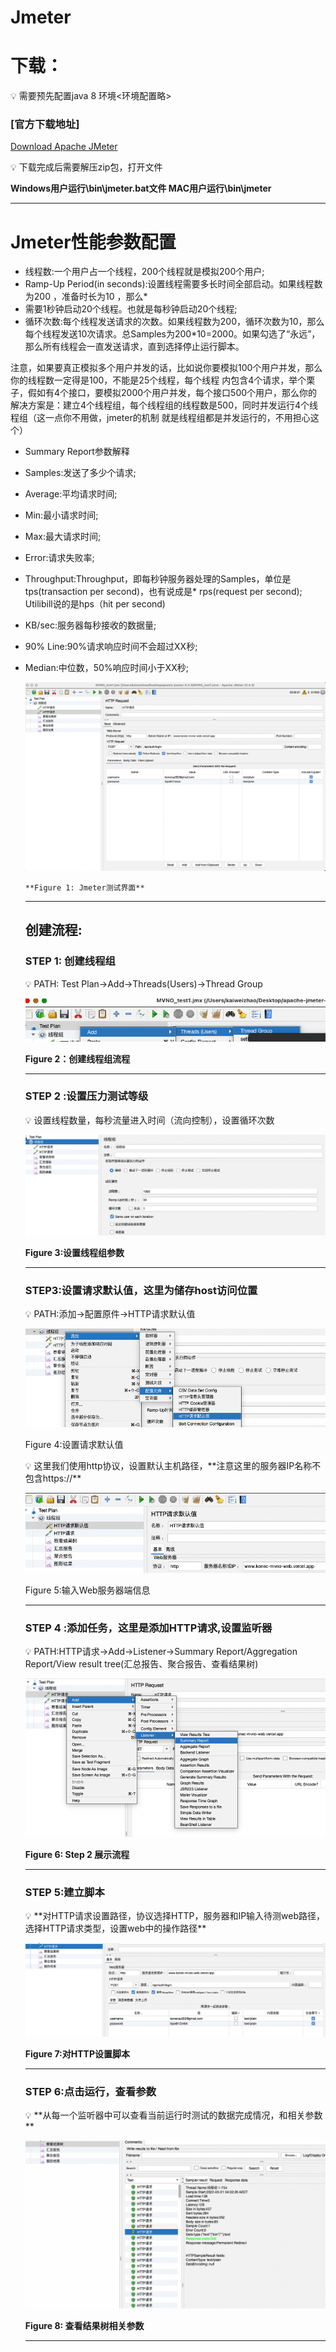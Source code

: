 # Jmeter

# 下载：

<aside>
💡 需要预先配置java 8 环境<环境配置略>

</aside>

### [官方下载地址]

[Download Apache JMeter](https://jmeter.apache.org/download_jmeter.cgi)

<aside>
💡 下载完成后需要解压zip包，打开文件

**Windows用户运行\bin\jmeter.bat文件
MAC用户运行\bin\jmeter**

</aside>

---

# **Jmeter性能参数配置**

- 线程数:一个用户占一个线程，200个线程就是模拟200个用户;
- Ramp-Up Period(in seconds):设置线程需要多长时间全部启动。如果线程数为200 ，准备时长为10 ，那么*
- 需要1秒钟启动20个线程。也就是每秒钟启动20个线程;
- 循环次数:每个线程发送请求的次数。如果线程数为200，循环次数为10，那么每个线程发送10次请求。总Samples为200*10=2000。如果勾选了“永远”，那么所有线程会一直发送请求，直到选择停止运行脚本。

注意，如果要真正模拟多个用户并发的话，比如说你要模拟100个用户并发，那么你的线程数一定得是100，不能是25个线程，每个线程 内包含4个请求，举个栗子，假如有4个接口，要模拟2000个用户并发，每个接口500个用户，那么你的解决方案是：建立4个线程组，每个线程组的线程数是500，同时并发运行4个线程组（这一点你不用做，jmeter的机制 就是线程组都是并发运行的，不用担心这个）

- Summary Report参数解释
- Samples:发送了多少个请求;
- Average:平均请求时间;
- Min:最小请求时间;
- Max:最大请求时间;
- Error:请求失败率;
- Throughput:Throughput，即每秒钟服务器处理的Samples，单位是tps(transaction per second)，也有说成是* rps(request per second); Utilibill说的是hps（hit per second)
- KB/sec:服务器每秒接收的数据量;
- 90% Line:90%请求响应时间不会超过XX秒;
- Median:中位数，50%响应时间小于XX秒;
    
    ![  **Figure 1: Jmeter测试界面**](Jmeter%20d7cf7/%E6%88%AA%E5%B1%8F2022-03-31_04.04.45.png)
    
      **Figure 1: Jmeter测试界面**
    
    ---
    
    ## 创建流程:
    
    ### STEP 1: 创建线程组
    
    <aside>
    💡 PATH: Test Plan→Add→Threads(Users)→Thread Group
    
    </aside>
    
    ![**Figure 2：创建线程组流程**](Jmeter%20d7cf7/%E6%88%AA%E5%B1%8F2022-03-31_04.05.31.png)
    
    **Figure 2：创建线程组流程**
    
    ---
    
    ### STEP 2 :设置压力测试等级
    
    <aside>
    💡 设置线程数量，每秒流量进入时间（流向控制），设置循环次数
    
    </aside>
    
    ![**Figure 3:设置线程组参数**](Jmeter%20d7cf7/%E6%88%AA%E5%B1%8F2022-03-31_10.13.40.png)
    
    **Figure 3:设置线程组参数**
    
    ---
    
    ### STEP3:设置请求默认值，这里为储存host访问位置
    
    <aside>
    💡 PATH:添加→配置原件→HTTP请求默认值
    
    </aside>
    
    ![Figure 4:设置请求默认值](Jmeter%20d7cf7/%E6%88%AA%E5%B1%8F2022-03-31_10.29.44.png)
    
    Figure 4:设置请求默认值
    
    <aside>
    💡 这里我们使用http协议，设置默认主机路径，**注意这里的服务器IP名称不包含https://**
    
    </aside>
    
    ![Figure 5:输入Web服务器端信息](Jmeter%20d7cf7/%E6%88%AA%E5%B1%8F2022-03-31_10.32.11.png)
    
    Figure 5:输入Web服务器端信息
    
    ---
    
    ### STEP 4 :添加任务，这里是添加HTTP请求,设置监听器
    
    <aside>
    💡 PATH:HTTP请求→Add→Listener→Summary Report/Aggregation Report/View result tree(汇总报告、聚合报告、查看结果树)
    
    </aside>
    
    ![**Figure 6: Step 2 展示流程**](Jmeter%20d7cf7/%E6%88%AA%E5%B1%8F2022-03-31_09.58.38.png)
    
    **Figure 6: Step 2 展示流程**
    
    ---
    
    ### STEP 5:建立脚本
    
    <aside>
    💡 **对HTTP请求设置路径，协议选择HTTP，服务器和IP输入待测web路径，选择HTTP请求类型，设置web中的操作路径**
    
    </aside>
    
    ![**Figure 7:对HTTP设置脚本**](Jmeter%20d7cf7/%E6%88%AA%E5%B1%8F2022-03-31_10.20.22.png)
    
    **Figure 7:对HTTP设置脚本**
    
    ---
    
    ### STEP 6:点击运行，查看参数
    
    <aside>
    💡 **从每一个监听器中可以查看当前运行时测试的数据完成情况，和相关参数**
    
    </aside>
    
    ![**Figure 8: 查看结果树相关参数**](Jmeter%20d7cf7/%E6%88%AA%E5%B1%8F2022-03-31_04.06.28.png)
    
    **Figure 8: 查看结果树相关参数**
    
    ---